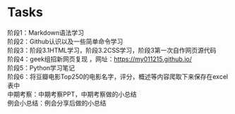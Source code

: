 # Tasks
阶段1：Markdown语法学习   
阶段2：Github认识以及一些简单命令学习  
阶段3：阶段3.1HTML学习，阶段3.2CSS学习，阶段3第一次自作网页源代码  
阶段4：geek组招新网页复现 ，网址：https://my011215.github.io/      
阶段5：Python学习笔记    
阶段6：将豆瓣电影Top250的电影名字，评分，概述等内容爬取下来保存在excel表中  
中期考察：中期考察PPT，中期考察做的小总结  
例会小总结：例会分享后做的小总结  
